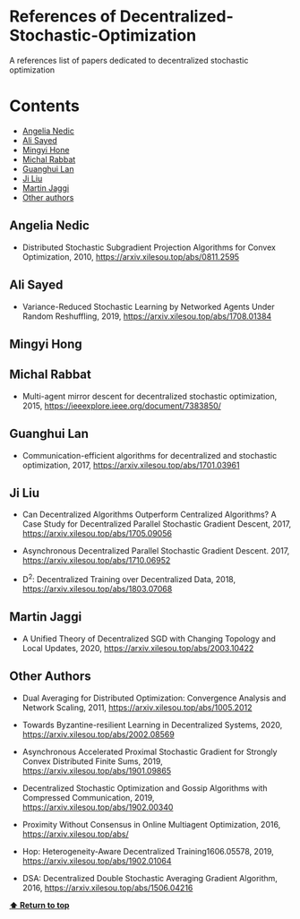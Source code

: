 # References of Decentralized-Stochastic-Optimization 
A references list of papers dedicated to decentralized stochastic optimization

# Contents

 - [Angelia Nedic](#angelia-nedic)
 - [Ali Sayed](#ali-sayed)
 - [Mingyi Hone](#mingyi-hong)
 - [Michal Rabbat](#michal-rabbat)
 - [Guanghui Lan](#guanghui-lan)
 - [Ji Liu](#ji-liu)
 - [Martin Jaggi](#martin-jaggi)
 - [Other authors](#other-authors)

## Angelia Nedic

* Distributed Stochastic Subgradient Projection Algorithms for Convex Optimization, 2010,
https://arxiv.xilesou.top/abs/0811.2595

## Ali Sayed

* Variance-Reduced Stochastic Learning by Networked Agents Under Random Reshuffling, 2019,
https://arxiv.xilesou.top/abs/1708.01384

## Mingyi Hong

## Michal Rabbat

* Multi-agent mirror descent for decentralized stochastic optimization, 2015,
https://ieeexplore.ieee.org/document/7383850/

## Guanghui Lan

* Communication-efficient algorithms for decentralized and stochastic optimization, 2017,
https://arxiv.xilesou.top/abs/1701.03961

## Ji Liu

* Can Decentralized Algorithms Outperform Centralized Algorithms? A Case Study for Decentralized Parallel Stochastic Gradient Descent, 2017,
https://arxiv.xilesou.top/abs/1705.09056

* Asynchronous Decentralized Parallel Stochastic Gradient Descent. 2017,
https://arxiv.xilesou.top/abs/1710.06952

* D<sup>2</sup>: Decentralized Training over Decentralized Data, 2018,
https://arxiv.xilesou.top/abs/1803.07068

## Martin Jaggi

* A Unified Theory of Decentralized SGD with Changing Topology and Local Updates, 2020,
https://arxiv.xilesou.top/abs/2003.10422

## Other Authors

* Dual Averaging for Distributed Optimization: Convergence Analysis and Network Scaling, 2011,
https://arxiv.xilesou.top/abs/1005.2012

* Towards Byzantine-resilient Learning in Decentralized Systems, 2020,
https://arxiv.xilesou.top/abs/2002.08569

* Asynchronous Accelerated Proximal Stochastic Gradient for Strongly Convex Distributed Finite Sums, 2019,
https://arxiv.xilesou.top/abs/1901.09865

* Decentralized Stochastic Optimization and Gossip Algorithms with Compressed Communication, 2019,
https://arxiv.xilesou.top/abs/1902.00340

* Proximity Without Consensus in Online Multiagent Optimization, 2016,
https://arxiv.xilesou.top/abs/

* Hop: Heterogeneity-Aware Decentralized Training1606.05578, 2019,
https://arxiv.xilesou.top/abs/1902.01064

* DSA: Decentralized Double Stochastic Averaging Gradient Algorithm, 2016,
https://arxiv.xilesou.top/abs/1506.04216

**[⬆ Return to top](#contents)**
